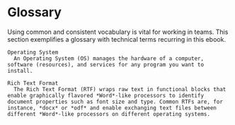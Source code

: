 # Glossary

Using common and consistent vocabulary is vital for working in teams. This section exemplifies a glossary with technical terms recurring in this ebook. 

```{glossary}
Operating System
  An Operating System (OS) manages the hardware of a computer, software (resources), and services for any program you want to install.

Rich Text Format
  The Rich Text Format (RTF) wraps raw text in functional blocks that enable graphically flavored *Word*-like processors to identify document properties such as font size and type. Common RTFs are, for instance, *docx* or *odf* and enable exchanging text files between different *Word*-like processors on different operating systems.
```
